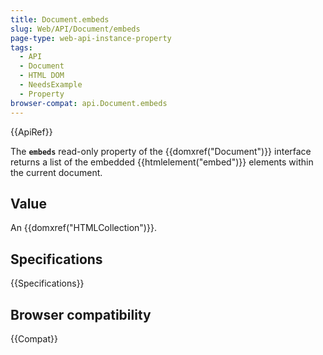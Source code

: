 ```yaml
---
title: Document.embeds
slug: Web/API/Document/embeds
page-type: web-api-instance-property
tags:
  - API
  - Document
  - HTML DOM
  - NeedsExample
  - Property
browser-compat: api.Document.embeds
---
```


{{ApiRef}}

The **`embeds`** read-only property of the
{{domxref("Document")}} interface returns a list of the embedded
{{htmlelement("embed")}} elements within the current document.

## Value

An {{domxref("HTMLCollection")}}.

## Specifications

{{Specifications}}

## Browser compatibility

{{Compat}}
